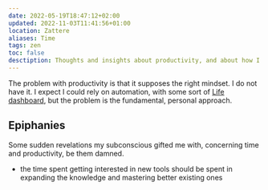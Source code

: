 ```yaml
---
date: 2022-05-19T18:47:12+02:00
updated: 2022-11-03T11:41:56+01:00
location: Zattere
aliases: Time
tags: zen
toc: false
desctiption: Thoughts and insights about productivity, and about how I perceive it
---
```

The problem with productivity is that it supposes the right mindset. I do not have it. I expect I could rely on automation, with some sort of [Life dashboard](Nolan.md), but the problem is the fundamental, personal approach.

## Epiphanies

Some sudden revelations my subconscious gifted me with, concerning time and productivity, be them damned.

- the time spent getting interested in new tools should be spent in expanding the knowledge and mastering better existing ones